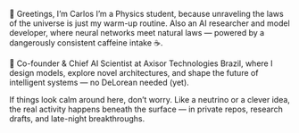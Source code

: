 👋 Greetings, I’m Carlos
I’m a Physics student, because unraveling the laws of the universe is just my warm-up routine.
Also an AI researcher and model developer, where neural networks meet natural laws — powered by a dangerously consistent caffeine intake ☕.

🚀 Co-founder & Chief AI Scientist at Axisor Technologies Brazil, where I design models, explore novel architectures, and shape the future of intelligent systems — no DeLorean needed (yet).

If things look calm around here, don’t worry. Like a neutrino or a clever idea, the real activity happens beneath the surface — in private repos, research drafts, and late-night breakthroughs.
